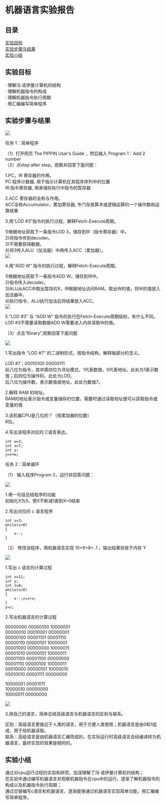 # 机器语言实验报告

## 目录

[实验目标](#实验目标)<br/>
[实验步骤与结果](#实验步骤与结果)<br/>
[实验小结](#实验小结)<br/>

## 实验目标

· 理解冯·诺伊曼计算机的结构<br/>
· 理解机器指令的构成<br/>
· 理解机器指令执行周期<br/>
· 用汇编编写简单程序<br/>

## 实验步骤与结果
![](images/lab07/初始.jpg)

任务 1：简单程序

（1）打开网页 The PIPPIN User’s Guide ，然后输入 Program 1：Add 2 number<br/>
（2）点step after step。观察并回答下面问题：<br/>

1.PC，IR 寄存器的作用。<br/>
PC:程序计数器, 用于指示计算机在其程序序列中的位置<br/>
IR:指令寄存器, 用来储存执行中指令的暂存器<br/>

2.ACC 寄存器的全称与作用。<br/>
ACC全称Accumulator，累加寄存器, 专门存放算术或逻辑运算的一个操作数和运算结果<br/>

3.用“LOD #3”指令的执行过程，解释Fetch-Execute周期。<br/>

1)根据地址获取下一条指令LOD 3，储存到IR（指令寄存器）中。<br/>
2)将指令传到decoder。<br/>
3)不需要获得数据。<br/>
4)将3传入ALU（加法器）中再传入ACC（累加器）。<br/>
![](images/lab07/lod3.jpg)<br/>

4.用“ADD W” 指令的执行过程，解释Fetch-Execute周期。<br/>

1)根据地址获取下一条指令ADD W，储存到IR中。<br/>
2)指令传入decoder。<br/>
3)ALU从ACC中取出暂存的X，IR根据地址访问RAM，取出W的值，将W的值放入加法器中。<br/>
4)执行指令，ALU执行加法后将结果放入ACC。<br/>
![](images/lab07/addw.jpg)<br/>

5.“LOD #3” 与 “ADD W” 指令的执行在Fetch-Execute周期级别，有什么不同。<br/>
LOD #3不需要读取数据ADD W需要进入内存读取W的值。<br/>

（3）点击“Binary”,观察回答下面问题<br/>

![](images/lab07/Binary.jpg)<br/>

1.写出指令 “LOD #7” 的二进制形式，按指令结构，解释每部分的含义。<br/>

LOD #7：00010100 00000111<br/>
前八位为指令，其中第四位为寻址模式，1代表数值，0代表地址，此处为1表示数值；后四位为操作码，此处为LOD。<br/>
后八位为操作数，表示数值或地址，此处为数值7。<br/>

2.解释 RAM 的地址。<br/>
RAM的地址表示指令或变量储存的位置，需要时通过读取地址便可以获取指令或变量的值<br/>

3.该机器CPU是几位的？（按累加器的位数）<br/>
8位。<br/>

4.写出该程序对应的 C语言表达。<br/>

    int w=3;
    int x=7;
    int y;
    y=x+w;

任务 2：简单循环<br/>

（1） 输入程序Program 2，运行并回答问题：<br/>

![](images/lab07/循环.jpg)<br/>

1.用一句话总结程序的功能<br/>
初始化X为3，使X不断减1直到X=0结束<br/>

2.写出对应的 c 语言程序<br/>

    int x=3;
    while(x>0)
    {
        x--;
    }

（2） 修改该程序，用机器语言实现 10+9+8+..1 ，输出结果存放于内存 Y<br/>

![](images/lab07/循环改.jpg)<br/>

1.写出 c 语言的计算过程<br/>

    int x=11;
    int y;
    int z=0;
    while(x>0)
    {
        x--;z=z+x;
    }
    y=z;

2.写出机器语言的计算过程<br/>

00000000 00000100 10000001<br/>
00000010 00010001 00000001<br/>
00000100 00001101 00001110<br/>
00000110 00000101 10000001<br/>
00001000 00000000 10000011<br/>
00001010 00000101 10000011<br/>
00001100 00001100 00000000<br/>
00001110 00000100 10000011<br/>
00010000 00000101 10000010<br/>
00010010 00001111 00000000<br/>

10000001 00001011<br/>
10000010 00000000<br/>
10000011 00000000<br/>

![](images/lab07/结果.jpg)<br/>

3.用自己的语言，简单总结高级语言与机器语言的区别与联系。<br/>

区别：高级语言更接近于人类的语言，用于方便人类使用；机器语言是由0和1组成，用于给机器读取。<br/>
联系：高级语言是由机器语言汇编而成的，在实际运行时高级语言会经编译转为机器语言，最终实现的效果是相同的。<br/>

## 实验小结

通过对cpu运行过程的实验和研究，加深理解了冯·诺伊曼计算机的结构；<br/>
在实验中通过编写机器语言并观察机器指令在cpu中的运行，逐渐了解机器指令的构成以及机器指令执行周期；<br/>
通过交替编写c语言和机器语言，逐渐能够通过机器语言实现简单功能，用汇编编写简单程序。<br/>
